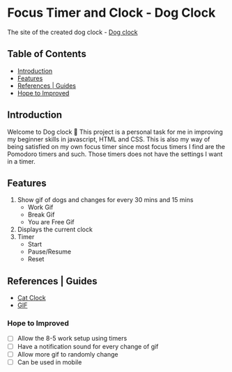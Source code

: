 # Focus Timer and Clock - Dog Clock

The site of the created dog clock - [Dog clock](https://dogclock.netlify.app/)

## Table of Contents
- [Introduction](https://github.com/ms-sophia/dog_clock?tab=readme-ov-file#introduction)
- [Features](https://github.com/ms-sophia/dog_clock?tab=readme-ov-file#features)
- [References | Guides](https://github.com/ms-sophia/dog_clock?tab=readme-ov-file#references--guides)
- [Hope to Improved](https://github.com/ms-sophia/dog_clock?tab=readme-ov-file#hope-to-improved)
  
## Introduction
Welcome to Dog clock 🐶 This project is a personal task for me in improving my beginner skills in javascript, HTML and CSS. This is also my way of being satisfied on my own focus timer since most focus timers I find are the Pomodoro timers and such. Those timers does not have the settings I want in a timer.

## Features
1. Show gif of dogs and changes for  every 30 mins and 15 mins
   - Work Gif
   - Break Gif
   - You are Free Gif
2. Displays the current clock
3. Timer
   - Start
   - Pause/Resume
   - Reset 
## References | Guides
- [Cat Clock](https://codepen.io/codifiedconcepts/pen/bwgxRq)
- [GIF](https://giphy.com/search/funny-dog)

### Hope to Improved
- [ ] Allow the 8-5 work setup using timers
- [ ] Have a notification sound for every change of gif
- [ ] Allow more gif to randomly change
- [ ] Can be used in mobile